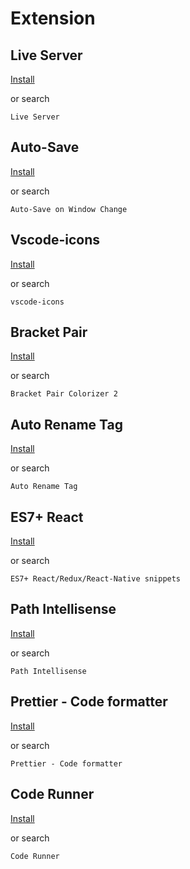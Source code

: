 # Extension
## Live Server 
[Install](https://marketplace.visualstudio.com/items?itemName=ritwickdey.LiveServer)

or search

```
Live Server
```

## Auto-Save
[Install](https://marketplace.visualstudio.com/items?itemName=mcright.auto-save)

or search

```
Auto-Save on Window Change
```

## Vscode-icons
[Install](https://marketplace.visualstudio.com/items?itemName=vscode-icons-team.vscode-icons)

or search

```
vscode-icons
```

## Bracket Pair 
[Install](https://marketplace.visualstudio.com/items?itemName=CoenraadS.bracket-pair-colorizer-2)

or search

```
Bracket Pair Colorizer 2
```

## Auto Rename Tag
[Install](https://marketplace.visualstudio.com/items?itemName=formulahendry.auto-rename-tag)

or search

```
Auto Rename Tag
```

## ES7+ React 
[Install](https://marketplace.visualstudio.com/items?itemName=dsznajder.es7-react-js-snippets)

or search

```
ES7+ React/Redux/React-Native snippets
```

## Path Intellisense
[Install](https://marketplace.visualstudio.com/items?itemName=christian-kohler.path-intellisense)

or search

```
Path Intellisense
```

## Prettier - Code formatter
[Install](https://marketplace.visualstudio.com/items?itemName=esbenp.prettier-vscode)

or search

```
Prettier - Code formatter
```


## Code Runner
[Install](https://marketplace.visualstudio.com/items?itemName=formulahendry.code-runner)

or search

```
Code Runner
```
